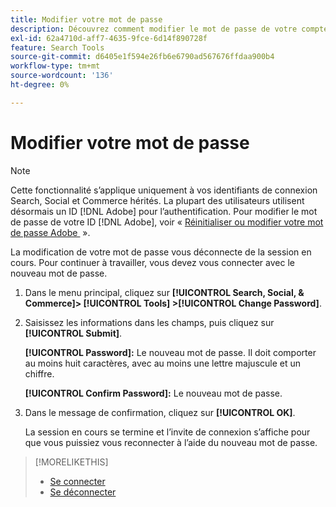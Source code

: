 ```yaml
---
title: Modifier votre mot de passe
description: Découvrez comment modifier le mot de passe de votre compte.
exl-id: 62a4710d-aff7-4635-9fce-6d14f890728f
feature: Search Tools
source-git-commit: d6405e1f594e26fb6e6790ad567676ffdaa900b4
workflow-type: tm+mt
source-wordcount: '136'
ht-degree: 0%

---
```


# Modifier votre mot de passe

<!-- Replace this with just a link to the DX page once we remove the legacy option? -->

>[!NOTE]
>
>Cette fonctionnalité s’applique uniquement à vos identifiants de connexion Search, Social et Commerce hérités. La plupart des utilisateurs utilisent désormais un ID [!DNL Adobe] pour l’authentification. Pour modifier le mot de passe de votre ID [!DNL Adobe], voir « [&#x200B; Réinitialiser ou modifier votre mot de passe Adobe &#x200B;](https://helpx.adobe.com/fr/manage-account/using/change-or-reset-password.html) ».

La modification de votre mot de passe vous déconnecte de la session en cours. Pour continuer à travailler, vous devez vous connecter avec le nouveau mot de passe.

1. Dans le menu principal, cliquez sur **[!UICONTROL Search, Social, & Commerce]> [!UICONTROL Tools] >[!UICONTROL Change Password]**.

1. Saisissez les informations dans les champs, puis cliquez sur **[!UICONTROL Submit]**.

   **[!UICONTROL Password]:** Le nouveau mot de passe. Il doit comporter au moins huit caractères, avec au moins une lettre majuscule et un chiffre.

   **[!UICONTROL Confirm Password]:** Le nouveau mot de passe.

1. Dans le message de confirmation, cliquez sur **[!UICONTROL OK]**.

   La session en cours se termine et l’invite de connexion s’affiche pour que vous puissiez vous reconnecter à l’aide du nouveau mot de passe.

>[!MORELIKETHIS]
>
>* [Se connecter](/help/search-social-commerce/getting-started/sign-in.md)
>* [Se déconnecter](/help/search-social-commerce/getting-started/sign-out.md)
